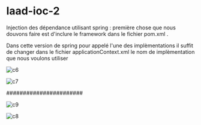 # Iaad-ioc-2
Injection des dépendance utilisant spring :
première chose que nous douvons faire est d'inclure le framework dans le fichier pom.xml .

Dans cette version de spring pour appelé l'une des implèmentations  il suffit de changer dans le fichier applicationContext.xml
le nom de implèmentation que nous voulons utiliser

![c6](https://user-images.githubusercontent.com/82270887/162441188-71fc56ad-32c8-4231-ad86-14eb3a5897fd.png)

![c7](https://user-images.githubusercontent.com/82270887/162441920-b9a03502-c566-41b8-8098-fe53d6a5eb4e.png)

#######################

![c9](https://user-images.githubusercontent.com/82270887/162442184-7340686d-c611-4acb-a446-714db2a36de0.png)

![c8](https://user-images.githubusercontent.com/82270887/162442254-caa09c2f-ae3a-4c0b-95f9-a3887d298f81.png)



